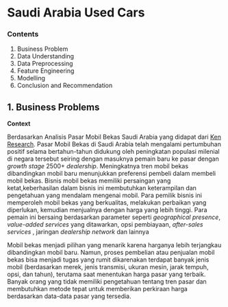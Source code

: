 # Saudi Arabia Used Cars
### **Contents**

1. Business Problem
2. Data Understanding
3. Data Preprocessing
4. Feature Engineering
5. Modelling
6. Conclusion and Recommendation

## 1. Business Problems

**Context**

Berdasarkan Analisis Pasar Mobil Bekas Saudi Arabia yang didapat dari [Ken Research](https://www.kenresearch.com/white-paper/ksa-used-car-market.php). Pasar Mobil Bekas di Saudi Arabia telah mengalami pertumbuhan positif selama bertahun-tahun didukung oleh peningkatan populasi milenial di negara tersebut seiring dengan masuknya pemain baru ke pasar dengan *growth stage* 2500+ *dealership*. Meningkatnya tren mobil bekas dibandingkan mobil baru menunjukkan preferensi pembeli dalam membeli mobil bekas. Bisnis mobil bekas memiliki persaingan yang ketat,keberhasilan dalam bisnis ini membutuhkan keterampilan dan pengetahuan yang mendalam mengenai mobil. Para pemilik bisnis ini memperoleh mobil bekas yang berkualitas, melakukan perbaikan yang diperlukan, kemudian menjualnya dengan harga yang lebih tinggi. Para pemain ini bersaing berdasarkan parameter seperti *geographical presence*, *value-added services* yang ditawarkan, opsi pembiayaan, *after-sales services* , jaringan *dealership network* dan lainnya

Mobil bekas menjadi pilihan yang menarik karena harganya lebih terjangkau dibandingkan mobil baru. Namun, proses pembelian atau penjualan mobil bekas bisa menjadi tugas yang rumit dikarenakan terdapat banyak jenis mobil (berdasarkan merek, jenis transmisi, ukuran mesin, jarak tempuh, opsi, dan tahun), terutama saat menentukan harga pasar yang terbaik. Banyak orang yang tidak memiliki pengetahuan tentang tren pasar dan membutuhkan metode tepat untuk memberikan perkiraan harga berdasarkan data-data pasar yang tersedia.
